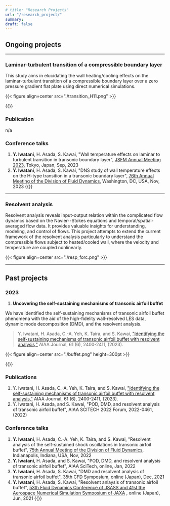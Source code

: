 ```yaml
---
# title: "Research Projects"
url: "/research_project/"
summary: 
draft: false
---
```


## Ongoing projects 
---
### Laminar-turbulent transition of a compressible boundary layer
This study aims in elucidating the wall heating/cooling effects on the laminar-turbulent transition of a compressible boundary layer over a zero pressure gradient flat plate using direct numerical simulations. 

{{< figure align=center src="./transition_H11.png" >}}

{{<accordion title="Publications & conference talks">}}
### Publication
n/a
### Conference talks
1. **Y. Iwatani**, H. Asada, S. Kawai, "Wall temperature effects on laminar to turbulent transition in transonic boundary layer", [JSFM Annual Meeting 2023](https://www2.nagare.or.jp/nenkai2023/), Tokyo, Japan, Sep, 2023
2. **Y. Iwatani**, H. Asada, S. Kawai, "DNS study of wall temperature effects on the H-type transition in a transonic boundary layer", [76th Annual Meeting of the Division of Fluid Dynamics](https://www.2023apsdfd.org/), Washington, DC, USA, Nov, 2023
{{</accordion>}}

---
### Resolvent analysis 
Resolvent analysis reveals input-output relation within the complicated flow dynamcs based on the Navier--Stokes equations and temporal/spatial-averaged flow data.
It provides valuable insights for understanding, modeling, and control of flows.
This project attempts to extend the current framework of the resolvent analysis particularly to understand the compressible flows subject to heated/cooled wall, where the velocity and temperature are coupled nonlinearly.

{{< figure align=center src="./resp_forc.png" >}}

---
## Past projects

### 2023

1. **Uncovering the self-sustaining mechanisms of transonic airfoil buffet**

We have identified the self-sustaining mechanisms of transonic airfoil buffet phenomena with the aid of the high-fidelity wall-resolved LES data, dynamic mode decomposition (DMD), and the resolvent analysis.
> Y. Iwatani, H. Asada, C.-A. Yeh, K. Taira, and S. Kawai, ["Identifying the self-sustaining mechanisms of transonic airfoil buffet with resolvent analysis,"](https://arc.aiaa.org/doi/10.2514/1.J062294) AIAA Journal, 61 (6), 2400-2411, (2023).

{{< figure align=center src="./buffet.png" height=300pt >}}
<!-- We identify the self-sustaining mechanisms of transonic airfoil buffet phenomena with the aid of the resolvent analysis.  -->


{{<accordion title="Publications & conference talks">}}
### Publications
1. Y. Iwatani, H. Asada, C.-A. Yeh, K. Taira, and S. Kawai, ["Identifying the self-sustaining mechanisms of transonic airfoil buffet with resolvent analysis,"](https://arc.aiaa.org/doi/10.2514/1.J062294) AIAA Journal, 61 (6), 2400-2411, (2023).
2. Y. Iwatani, H. Asada, and S. Kawai, "POD, DMD, and resolvent analysis of transonic airfoil buffet", AIAA SCITECH 2022 Forum, 2022-0461, (2022)
### Conference talks
1. **Y. Iwatani**, H. Asada, C.-A. Yeh, K. Taira, and S. Kawai,  "Resolvent analysis of the self-sustained shock oscillations in transonic airfoil buffet", [75th Annual Meeting of the Division of Fluid Dynamics](https://www.2022apsdfd.org/), Indianapolis, Indiana, USA, Nov, 2022
2. **Y. Iwatani**, H. Asada, and S. Kawai, "POD, DMD, and resolvent analysis of transonic airfoil buffet", AIAA SciTech, online, Jan, 2022
3. **Y. Iwatani**, H. Asada, S. Kawai, "DMD and resolvent analysis of transonic airfoil buffet", 35th CFD Symposium, online (Japan), Dec, 2021
4. **Y. Iwatani**, H. Asada, S. Kawai, "Resolvent anlaysis of transonic airfoil buffet", [53th Fluid Dynamics Conference of JSASS and 41st the Aerospace
Numerical Simulation Symposium of JAXA](https://branch.jsass.or.jp/aerocom/ryu/ryu53/)  , online (Japan), Jun, 2021
{{</accordion>}}